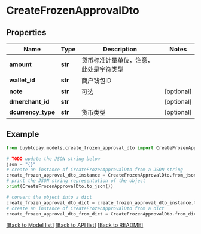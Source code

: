 # CreateFrozenApprovalDto


## Properties

Name | Type | Description | Notes
------------ | ------------- | ------------- | -------------
**amount** | **str** | 货币标准计量单位，注意，此处是字符类型 | 
**wallet_id** | **str** | 商户钱包ID | 
**note** | **str** | 可选 | [optional] 
**dmerchant_id** | **str** |  | [optional] 
**dcurrency_type** | **str** | 货币类型 | [optional] 

## Example

```python
from buybtcpay.models.create_frozen_approval_dto import CreateFrozenApprovalDto

# TODO update the JSON string below
json = "{}"
# create an instance of CreateFrozenApprovalDto from a JSON string
create_frozen_approval_dto_instance = CreateFrozenApprovalDto.from_json(json)
# print the JSON string representation of the object
print(CreateFrozenApprovalDto.to_json())

# convert the object into a dict
create_frozen_approval_dto_dict = create_frozen_approval_dto_instance.to_dict()
# create an instance of CreateFrozenApprovalDto from a dict
create_frozen_approval_dto_from_dict = CreateFrozenApprovalDto.from_dict(create_frozen_approval_dto_dict)
```
[[Back to Model list]](../README.md#documentation-for-models) [[Back to API list]](../README.md#documentation-for-api-endpoints) [[Back to README]](../README.md)


